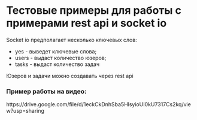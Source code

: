 <h1>Тестовые примеры для работы c примерами rest api и socket io</h1>
<p>Socket io предполагает несколько ключевых слов:</p>
<ul>
  <li><bold>yes</bold> - выведет ключевые слова;</li>
  <li><bold>users</bold> - выдаст количество юзеров;</li>
  <li><bold>tasks</bold> - выдаст количество задач</li>
</ul>
<p>Юзеров и задачи можно создавать через rest api</p>
<h3>Пример работы на видео:</h3>
https://drive.google.com/file/d/1eckCkDnhSba5HlsyioUI0kU7317Cs2kq/view?usp=sharing
